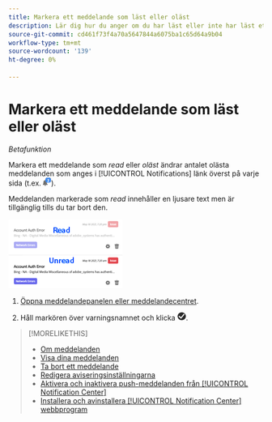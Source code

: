 ```yaml
---
title: Markera ett meddelande som läst eller oläst
description: Lär dig hur du anger om du har läst eller inte har läst ett meddelande.
source-git-commit: cd461f73f4a70a5647844a6075ba1c65d64a9b04
workflow-type: tm+mt
source-wordcount: '139'
ht-degree: 0%

---
```


# Markera ett meddelande som läst eller oläst

*Betafunktion*

Markera ett meddelande som *read* eller *oläst* ändrar antalet olästa meddelanden som anges i [!UICONTROL Notifications] länk överst på varje sida (t.ex. ![Aviseringsikon med oläst meddelanderäknare](/help/search-social-commerce/assets/notifications-unread.png "Aviseringsikon med oläst meddelanderäknare")).

Meddelanden markerade som *read* innehåller en ljusare text men är tillgänglig tills du tar bort den.

![Läs- och olästa meddelanden](/help/search-social-commerce/assets/notifications-read-vs-unread.png "Läs- och olästa meddelanden")

1. [Öppna meddelandepanelen eller meddelandecentret](notification-view.md).

1. Håll markören över varningsnamnet och klicka ![Markera som läst eller oläst](/help/search-social-commerce/assets/notifications-read-unread.png "Markera som läst eller oläst").

>[!MORELIKETHIS]
>
>* [Om meddelanden](/help/search-social-commerce/notifications/notification-about.md)
>* [Visa dina meddelanden](notification-view.md)
>* [Ta bort ett meddelande](notification-delete.md)
>* [Redigera aviseringsinställningarna](notification-edit.md)
>* [Aktivera och inaktivera push-meddelanden från [!UICONTROL Notification Center]](notifications-push-enable-disable.md)
>* [Installera och avinstallera [!UICONTROL Notification Center] webbprogram](notification-app-install-uninstall.md)

